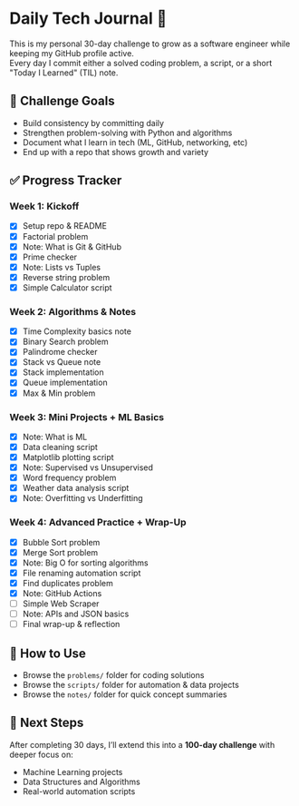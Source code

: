 # Daily Tech Journal 🚀  

This is my personal 30-day challenge to grow as a software engineer while keeping my GitHub profile active.  
Every day I commit either a solved coding problem, a script, or a short "Today I Learned" (TIL) note.  

## 📅 Challenge Goals  

- Build consistency by committing daily  
- Strengthen problem-solving with Python and algorithms  
- Document what I learn in tech (ML, GitHub, networking, etc)  
- End up with a repo that shows growth and variety  

## ✅ Progress Tracker  

### Week 1: Kickoff  

- [x] Setup repo & README  
- [X] Factorial problem  
- [X] Note: What is Git & GitHub  
- [X] Prime checker  
- [X] Note: Lists vs Tuples  
- [X] Reverse string problem  
- [X] Simple Calculator script  

### Week 2: Algorithms & Notes  

- [X] Time Complexity basics note  
- [X] Binary Search problem  
- [X] Palindrome checker  
- [X] Stack vs Queue note  
- [X] Stack implementation  
- [X] Queue implementation  
- [X] Max & Min problem  

### Week 3: Mini Projects + ML Basics  

- [X] Note: What is ML  
- [X] Data cleaning script  
- [X] Matplotlib plotting script  
- [X] Note: Supervised vs Unsupervised  
- [X] Word frequency problem  
- [X] Weather data analysis script  
- [X] Note: Overfitting vs Underfitting  

### Week 4: Advanced Practice + Wrap-Up  

- [X] Bubble Sort problem  
- [X] Merge Sort problem  
- [X] Note: Big O for sorting algorithms  
- [X] File renaming automation script  
- [X] Find duplicates problem  
- [X] Note: GitHub Actions  
- [ ] Simple Web Scraper  
- [ ] Note: APIs and JSON basics  
- [ ] Final wrap-up & reflection  

## 🔑 How to Use  

- Browse the `problems/` folder for coding solutions  
- Browse the `scripts/` folder for automation & data projects  
- Browse the `notes/` folder for quick concept summaries  

## 📌 Next Steps  

After completing 30 days, I’ll extend this into a **100-day challenge** with deeper focus on:  

- Machine Learning projects  
- Data Structures and Algorithms  
- Real-world automation scripts  
